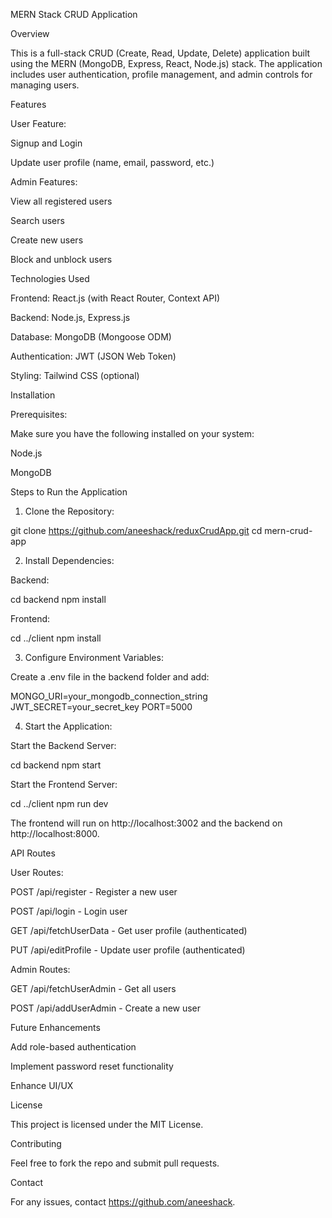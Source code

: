 
MERN Stack CRUD Application

Overview

This is a full-stack CRUD (Create, Read, Update, Delete) application built using the MERN (MongoDB, Express, React, Node.js) stack. The application includes user authentication, profile management, and admin controls for managing users.

Features

User Feature:

Signup and Login

Update user profile (name, email, password, etc.)

Admin Features:

View all registered users

Search users

Create new users

Block and unblock users

Technologies Used

Frontend: React.js (with React Router, Context API)

Backend: Node.js, Express.js

Database: MongoDB (Mongoose ODM)

Authentication: JWT (JSON Web Token)

Styling: Tailwind CSS (optional)

Installation

Prerequisites:

Make sure you have the following installed on your system:

Node.js

MongoDB

Steps to Run the Application

1. Clone the Repository:

git clone https://github.com/aneeshack/reduxCrudApp.git
cd mern-crud-app

2. Install Dependencies:

Backend:

cd backend
npm install

Frontend:

cd ../client
npm install

3. Configure Environment Variables:

Create a .env file in the backend folder and add:

MONGO_URI=your_mongodb_connection_string
JWT_SECRET=your_secret_key
PORT=5000

4. Start the Application:

Start the Backend Server:

cd backend
npm start

Start the Frontend Server:

cd ../client
npm run dev

The frontend will run on http://localhost:3002 and the backend on http://localhost:8000.

API Routes

User Routes:

POST /api/register - Register a new user

POST /api/login - Login user

GET /api/fetchUserData - Get user profile (authenticated)

PUT /api/editProfile - Update user profile (authenticated)

Admin Routes:

GET /api/fetchUserAdmin - Get all users

POST /api/addUserAdmin - Create a new user


Future Enhancements

Add role-based authentication

Implement password reset functionality

Enhance UI/UX

License

This project is licensed under the MIT License.

Contributing

Feel free to fork the repo and submit pull requests.

Contact

For any issues, contact https://github.com/aneeshack.

